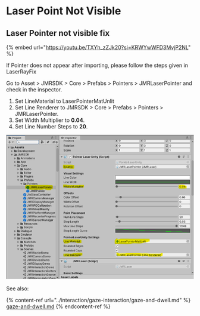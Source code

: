 # Laser Point Not Visible

## **Laser Pointer not visible fix**

{% embed url="https://youtu.be/TXYh_zZJk20?si=KRWYwWFD3MvjP2NL" %}

If Pointer does not appear after importing, please follow the steps given in LaserRayFix

Go to Asset > JMRSDK > Core > Prefabs > Pointers > JMRLaserPointer and check in the inspector.

1. Set LineMaterial to LaserPointerMatUnlit
2. Set Line Renderer to JMRSDK > Core > Prefabs > Pointers > JMRLaserPointer.
3. Set Width Multiplier to **0.04**.
4. Set Line Number Steps to **20**.

![](<../.gitbook/assets/image (73).png>)

See also:

{% content-ref url="../interaction/gaze-interaction/gaze-and-dwell.md" %}
[gaze-and-dwell.md](../interaction/gaze-interaction/gaze-and-dwell.md)
{% endcontent-ref %}

